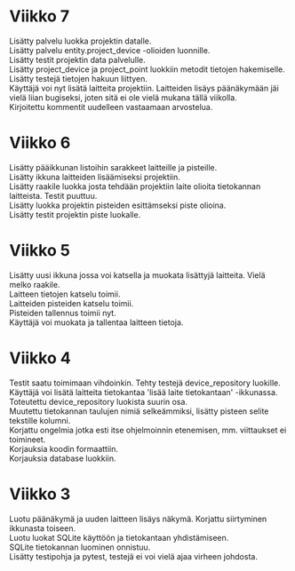 # Viikko 7  
Lisätty palvelu luokka projektin datalle.  
Lisätty palvelu entity.project_device -olioiden luonnille.  
Lisätty testit projektin data palvelulle.  
Lisätty project_device ja project_point luokkiin metodit tietojen hakemiselle.  
Lisätty testejä tietojen hakuun liittyen.  
Käyttäjä voi nyt lisätä laitteita projektiin. Laitteiden lisäys päänäkymään jäi vielä liian bugiseksi, joten sitä ei ole vielä mukana tällä viikolla.  
Kirjoitettu kommentit uudelleen vastaamaan arvostelua.  
  
# Viikko 6  
Lisätty pääikkunan listoihin sarakkeet laitteille ja pisteille.  
Lisätty ikkuna laitteiden lisäämiseksi projektiin.  
Lisätty raakile luokka josta tehdään projektiin laite olioita tietokannan laitteista. Testit puuttuu.  
Lisätty luokka projektin pisteiden esittämseksi piste olioina.  
Lisätty testit projektin piste luokalle.  
  
# Viikko 5  
Lisätty uusi ikkuna jossa voi katsella ja muokata lisättyjä laitteita. Vielä melko raakile.  
Laitteen tietojen katselu toimii.  
Laitteiden pisteiden katselu toimii.  
Pisteiden tallennus toimii nyt.  
Käyttäjä voi muokata ja tallentaa laitteen tietoja.  
  
# Viikko 4  
Testit saatu toimimaan vihdoinkin. Tehty testejä device_repository luokille.  
Käyttäjä voi lisätä laitteita tietokantaa 'lisää laite tietokantaan' -ikkunassa.  
Toteutettu device_repository luokista suurin osa.  
Muutettu tietokannan taulujen nimiä selkeämmiksi, lisätty pisteen selite tekstille kolumni.  
Korjattu ongelmia jotka esti itse ohjelmoinnin etenemisen, mm. viittaukset ei toimineet.  
Korjauksia koodin formaattiin.  
Korjauksia database luokkiin.  
  
# Viikko 3  
Luotu päänäkymä ja uuden laitteen lisäys näkymä. Korjattu siirtyminen ikkunasta toiseen.  
Luotu luokat SQLite käyttöön ja tietokantaan yhdistämiseen.  
SQLite tietokannan luominen onnistuu.  
Lisätty testipohja ja pytest, testejä ei voi vielä ajaa virheen johdosta.  

